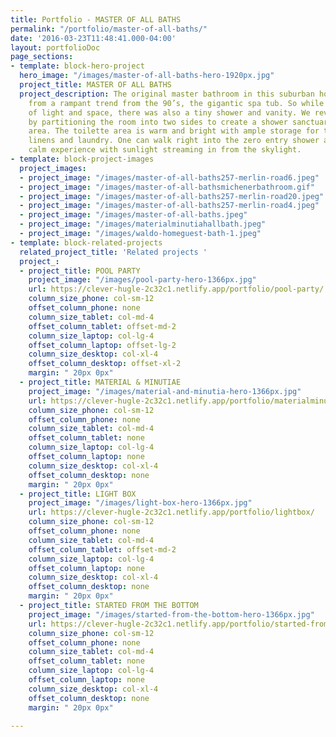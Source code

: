 ```yaml
---
title: Portfolio - MASTER OF ALL BATHS
permalink: "/portfolio/master-of-all-baths/"
date: '2016-03-23T11:48:41.000-04:00'
layout: portfolioDoc
page_sections:
- template: block-hero-project
  hero_image: "/images/master-of-all-baths-hero-1920px.jpg"
  project_title: MASTER OF ALL BATHS
  project_description: The original master bathroom in this suburban home suffered
    from a rampant trend from the 90’s, the gigantic spa tub. So while there was plenty
    of light and space, there was also a tiny shower and vanity. We revamped the space
    by partitioning the room into two sides to create a shower sanctuary and a toilette
    area. The toilette area is warm and bright with ample storage for toiletries,
    linens and laundry. One can walk right into the zero entry shower and have a quiet
    calm experience with sunlight streaming in from the skylight.
- template: block-project-images
  project_images:
  - project_image: "/images/master-of-all-baths257-merlin-road6.jpeg"
  - project_image: "/images/master-of-all-bathsmichenerbathroom.gif"
  - project_image: "/images/master-of-all-baths257-merlin-road20.jpeg"
  - project_image: "/images/master-of-all-baths257-merlin-road4.jpeg"
  - project_image: "/images/master-of-all-baths.jpeg"
  - project_image: "/images/materialminutiahallbath.jpeg"
  - project_image: "/images/waldo-homeguest-bath-1.jpeg"
- template: block-related-projects
  related_project_title: 'Related projects '
  project_:
  - project_title: POOL PARTY
    project_image: "/images/pool-party-hero-1366px.jpg"
    url: https://clever-hugle-2c32c1.netlify.app/portfolio/pool-party/
    column_size_phone: col-sm-12
    offset_column_phone: none
    column_size_tablet: col-md-4
    offset_column_tablet: offset-md-2
    column_size_laptop: col-lg-4
    offset_column_laptop: offset-lg-2
    column_size_desktop: col-xl-4
    offset_column_desktop: offset-xl-2
    margin: " 20px 0px"
  - project_title: MATERIAL & MINUTIAE
    project_image: "/images/material-and-minutia-hero-1366px.jpg"
    url: https://clever-hugle-2c32c1.netlify.app/portfolio/materialminutia/
    column_size_phone: col-sm-12
    offset_column_phone: none
    column_size_tablet: col-md-4
    offset_column_tablet: none
    column_size_laptop: col-lg-4
    offset_column_laptop: none
    column_size_desktop: col-xl-4
    offset_column_desktop: none
    margin: " 20px 0px"
  - project_title: LIGHT BOX
    project_image: "/images/light-box-hero-1366px.jpg"
    url: https://clever-hugle-2c32c1.netlify.app/portfolio/lightbox/
    column_size_phone: col-sm-12
    offset_column_phone: none
    column_size_tablet: col-md-4
    offset_column_tablet: offset-md-2
    column_size_laptop: col-lg-4
    offset_column_laptop: none
    column_size_desktop: col-xl-4
    offset_column_desktop: none
    margin: " 20px 0px"
  - project_title: STARTED FROM THE BOTTOM
    project_image: "/images/started-from-the-bottom-hero-1366px.jpg"
    url: https://clever-hugle-2c32c1.netlify.app/portfolio/started-from-the-bottom/
    column_size_phone: col-sm-12
    offset_column_phone: none
    column_size_tablet: col-md-4
    offset_column_tablet: none
    column_size_laptop: col-lg-4
    offset_column_laptop: none
    column_size_desktop: col-xl-4
    offset_column_desktop: none
    margin: " 20px 0px"

---
```

